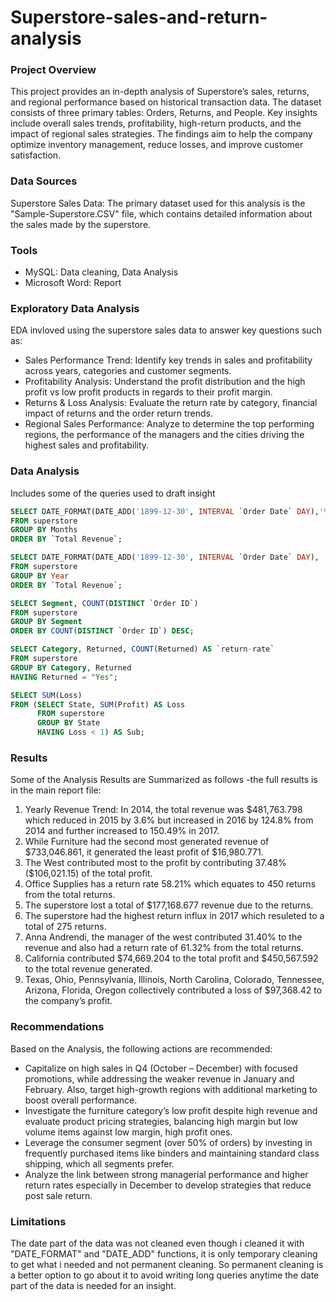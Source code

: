 # Superstore-sales-and-return-analysis

### Project Overview

This project provides an in-depth analysis of Superstore’s sales, returns, and regional performance based on historical transaction data. The dataset consists of three primary tables: Orders, Returns, and People. Key insights include overall sales trends, profitability, high-return products, and the impact of regional sales strategies. The findings aim to help the company optimize inventory management, reduce losses, and improve customer satisfaction.

### Data Sources

Superstore Sales Data: The primary dataset used for this analysis is the "Sample-Superstore.CSV" file, which contains detailed information about the sales made by the superstore.

### Tools

- MySQL: Data cleaning, Data Analysis
- Microsoft Word: Report

### Exploratory Data Analysis

EDA invloved using the superstore sales data to answer key questions such as:

- Sales Performance Trend: Identify key trends in sales and profitability across years, categories and customer segments.
- Profitability Analysis: Understand the profit distribution and the high profit vs low profit products in regards to their profit margin.
- Returns & Loss Analysis: Evaluate the return rate by category, financial impact of returns and the order return trends.
- Regional Sales Performance: Analyze to determine the top performing regions, the performance of the managers and the cities driving the highest sales and profitability.

### Data Analysis
Includes some of the queries used to draft insight

```sql
SELECT DATE_FORMAT(DATE_ADD('1899-12-30', INTERVAL `Order Date` DAY),'%Y-%m') AS Months, SUM(Sales) AS `Total Revenue`
FROM superstore
GROUP BY Months
ORDER BY `Total Revenue`;
```

```sql
SELECT DATE_FORMAT(DATE_ADD('1899-12-30', INTERVAL `Order Date` DAY), '%Y') AS Year, SUM(Sales) AS `Total Revenue`
FROM superstore
GROUP BY Year
ORDER BY `Total Revenue`;
```

```sql
SELECT Segment, COUNT(DISTINCT `Order ID`)
FROM superstore
GROUP BY Segment
ORDER BY COUNT(DISTINCT `Order ID`) DESC;
```

```sql
SELECT Category, Returned, COUNT(Returned) AS `return-rate`
FROM superstore
GROUP BY Category, Returned
HAVING Returned = "Yes";
```

```sql
SELECT SUM(Loss)
FROM (SELECT State, SUM(Profit) AS Loss
      FROM superstore
      GROUP BY State
      HAVING Loss < 1) AS Sub;
```

### Results

Some of the Analysis Results are Summarized as follows -the full results is in the main report file:

1. Yearly Revenue Trend: In 2014, the total revenue was $481,763.798 which reduced in 2015 by 3.6% but increased in 2016 by 124.8% from 2014 and further increased to 150.49% in 2017.
2. While Furniture had the second most generated revenue of $733,046.861, it generated the least profit of $16,980.771.
3. The West contributed most to the profit by contributing 37.48% ($106,021.15) of the total profit.
4. Office Supplies has a return rate 58.21% which equates to 450 returns from the total returns.
5. The superstore lost a total of $177,168.677 revenue due to the returns.
6. The superstore had the highest return influx in 2017 which resuleted to a total of 275 returns.
7. Anna Andrendi, the manager of the west contributed 31.40% to the revenue and also had a return rate of 61.32% from the total returns.
8. California contributed $74,669.204 to the total profit and $450,567.592 to the total revenue generated.
9. Texas, Ohio, Pennsylvania, Illinois, North Carolina, Colorado, Tennessee, Arizona, Florida, Oregon collectively contributed a loss of $97,368.42 to the company’s profit.

### Recommendations

Based on the Analysis, the following actions are recommended:

- Capitalize on high sales in Q4 (October – December) with focused promotions, while addressing the weaker revenue in January and February. Also, target high-growth regions with additional marketing to boost overall performance.
- Investigate the furniture category’s low profit despite high revenue and evaluate product pricing strategies, balancing high margin but low volume items against low margin, high profit ones.
- Leverage the consumer segment (over 50% of orders) by investing in frequently purchased items like binders and maintaining standard class shipping, which all segments prefer.
- Analyze the link between strong managerial performance and higher return rates especially in December to develop strategies that reduce post sale return.

### Limitations
The date part of the data was not cleaned even though i cleaned it with "DATE_FORMAT" and "DATE_ADD" functions, it is only temporary cleaning to get what i needed and not permanent cleaning. So permanent cleaning is a better option to go about it to avoid writing long queries anytime the date part of the data is needed for an insight.




